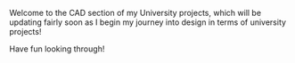 Welcome to the CAD section of my University projects, which will be updating fairly soon as I begin my journey into design
in terms of university projects!

Have fun looking through!

